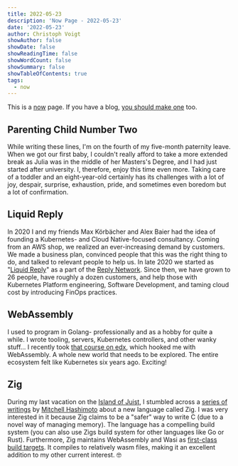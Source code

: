 ```yaml
---
title: 2022-05-23
description: 'Now Page - 2022-05-23'
date: '2022-05-23'
author: Christoph Voigt
showAuthor: false
showDate: false
showReadingTime: false
showWordCount: false
showSummary: false
showTableOfContents: true
tags:
  - now
---
```

This is a [now](https://nownownow.com/about) page. If you have a blog, [you should make one](https://nownownow.com/about) too.

## Parenting Child Number Two

While writing these lines, I'm on the fourth of my five-month paternity leave. When we got our first baby, I couldn't really afford to take a more extended break as Julia was in the middle of her Masters's Degree, and I had just started after university. I, therefore, enjoy this time even more. Taking care of a toddler and an eight-year-old certainly has its challenges with a lot of joy, despair, surprise, exhaustion, pride, and sometimes even boredom but a lot of confirmation.

## Liquid Reply

In 2020 I and my friends Max Körbächer and Alex Baier had the idea of founding a Kubernetes- and Cloud Native-focused consultancy. Coming from an AWS shop, we realized an ever-increasing demand by customers. We made a business plan, convinced people that this was the right thing to do, and talked to relevant people to help us. In late 2020 we started as "[Liquid Reply](https://www.reply.com/liquid-reply/en/)" as a part of the [Reply Network](https://www.reply.com/en/). Since then, we have grown to 26 people, have roughly a dozen customers, and help those with Kubernetes Platform engineering, Software Development, and taming cloud cost by introducing FinOps practices.

## WebAssembly

I used to program in Golang- professionally and as a hobby for quite a while. I wrote tooling, servers, Kubernetes controllers, and other wanky stuff... I recently took [that course on edx](https://courses.edx.org/certificates/91f1c404655341539bafd1a4199fa7af), which hooked me with WebAssembly. A whole new world that needs to be explored. The entire ecosystem felt like Kubernetes six years ago. Exciting!

## Zig

During my last vacation on the [Island of Juist](https://en.wikipedia.org/wiki/Juist), I stumbled across a [series of writings](https://mitchellh.com/zig) by [Mitchell Hashimoto](https://twitter.com/mitchellh) about a new language called Zig. I was very interested in it because Zig claims to be a "safer" way to write C (due to a novel way of managing memory). The language has a compelling build system (you can also use Zigs build system for other languages like Go or Rust). Furthermore, Zig maintains WebAssembly and Wasi as [first-class build targets](https://ziglang.org/documentation/master/#WebAssembly). It compiles to relatively wasm files, making it an excellent addition to my other current interest. 🤓
